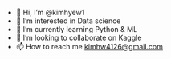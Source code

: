 - 👋 Hi, I’m @kimhyew1
- 👀 I’m interested in Data science
- 🌱 I’m currently learning Python & ML
- 💞️ I’m looking to collaborate on Kaggle
- 📫 How to reach me kimhw4126@gmail.com

<!---
kimhyew1/kimhyew1 is a ✨ special ✨ repository because its `README.md` (this file) appears on your GitHub profile.
You can click the Preview link to take a look at your changes.
--->
